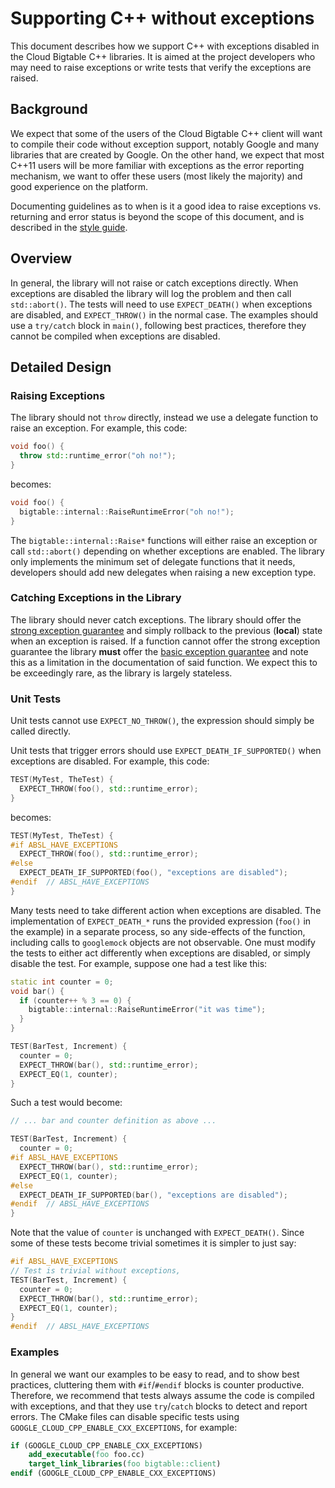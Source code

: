 # Supporting C++ without exceptions

This document describes how we support C++ with exceptions disabled in the
Cloud Bigtable C++ libraries.  It is aimed at the project developers who may
need to raise exceptions or write tests that verify the exceptions are raised.

## Background

We expect that some of the users of the Cloud Bigtable C++ client will want to
compile their code without exception support, notably Google and many libraries
that are created by Google.  On the other hand, we expect that most C++11 users
will be more familiar with exceptions as the error reporting mechanism, we want
to offer these users (most likely the majority) and good experience on the
platform.

Documenting guidelines as to when is it a good idea to raise exceptions vs.
returning and error status is beyond the scope of this document, and is
described in the [style guide](../../doc/style-guide.md).

## Overview

In general, the library will not raise or catch exceptions directly. When
exceptions are disabled the library will log the problem and then call
`std::abort()`. The tests will need to use `EXPECT_DEATH()` when exceptions are
disabled, and `EXPECT_THROW()` in the normal case. The examples should use a 
`try/catch` block in `main()`, following best practices, therefore they cannot
be compiled when exceptions are disabled.

## Detailed Design

### Raising Exceptions

The library should not `throw` directly, instead we use a delegate function to
raise an exception.  For example, this code:

```C++
void foo() {
  throw std::runtime_error("oh no!");
}
```

becomes:

```C++
void foo() {
  bigtable::internal::RaiseRuntimeError("oh no!");
}
```

The `bigtable::internal::Raise*` functions will either raise an exception or
call `std::abort()` depending on whether exceptions are enabled.  The library
only implements the minimum set of delegate functions that it needs, developers
should add new delegates when raising a new exception type.

### Catching Exceptions in the Library

The library should never catch exceptions.  The library should offer the
[strong exception guarantee][cpp-reference-exceptions] and simply rollback to
the previous (**local**) state when an exception is raised.  If a function
cannot offer the strong exception guarantee the library **must** offer the
[basic exception guarantee][cpp-reference-exceptions] and note this as a
limitation in the documentation of said function.  We expect this to be
exceedingly rare, as the library is largely stateless.

[cpp-reference-exceptions]: http://en.cppreference.com/w/cpp/language/exceptions

### Unit Tests

Unit tests cannot use `EXPECT_NO_THROW()`, the expression should simply be
called directly.

Unit tests that trigger errors should use `EXPECT_DEATH_IF_SUPPORTED()` when
exceptions are disabled.  For example, this code:

```C++
TEST(MyTest, TheTest) {
  EXPECT_THROW(foo(), std::runtime_error);
}
```

becomes:

```C++
TEST(MyTest, TheTest) {
#if ABSL_HAVE_EXCEPTIONS
  EXPECT_THROW(foo(), std::runtime_error);
#else
  EXPECT_DEATH_IF_SUPPORTED(foo(), "exceptions are disabled");
#endif  // ABSL_HAVE_EXCEPTIONS
}
```

Many tests need to take different action when exceptions are disabled. The
implementation of `EXPECT_DEATH_*` runs the provided expression (`foo()` in the
example) in a separate process, so any side-effects of the function, including
calls to `googlemock` objects are not observable. One must modify the tests to
either act differently when exceptions are disabled, or simply disable the test.
For example, suppose one had a test like this:

```C++
static int counter = 0;
void bar() {
  if (counter++ % 3 == 0) {
    bigtable::internal::RaiseRuntimeError("it was time");
  }
}

TEST(BarTest, Increment) {
  counter = 0;
  EXPECT_THROW(bar(), std::runtime_error);
  EXPECT_EQ(1, counter);
}
```

Such a test would become:

```C++
// ... bar and counter definition as above ...

TEST(BarTest, Increment) {
  counter = 0;
#if ABSL_HAVE_EXCEPTIONS
  EXPECT_THROW(bar(), std::runtime_error);
  EXPECT_EQ(1, counter);
#else
  EXPECT_DEATH_IF_SUPPORTED(bar(), "exceptions are disabled");
#endif  // ABSL_HAVE_EXCEPTIONS
}
```

Note that the value of `counter` is unchanged with `EXPECT_DEATH()`.  Since some
of these tests become trivial sometimes it is simpler to just say:

```C++
#if ABSL_HAVE_EXCEPTIONS
// Test is trivial without exceptions, 
TEST(BarTest, Increment) {
  counter = 0;
  EXPECT_THROW(bar(), std::runtime_error);
  EXPECT_EQ(1, counter);
}
#endif  // ABSL_HAVE_EXCEPTIONS
```

### Examples

In general we want our examples to be easy to read, and to show best practices,
cluttering them with `#if`/`#endif` blocks is counter productive.  Therefore,
we recommend that tests always assume the code is compiled with exceptions,
and that they use `try`/`catch` blocks to detect and report errors. The CMake
files can disable specific tests using `GOOGLE_CLOUD_CPP_ENABLE_CXX_EXCEPTIONS`,
for example:

```cmake
if (GOOGLE_CLOUD_CPP_ENABLE_CXX_EXCEPTIONS)
    add_executable(foo foo.cc)
    target_link_libraries(foo bigtable::client)
endif (GOOGLE_CLOUD_CPP_ENABLE_CXX_EXCEPTIONS)
```
